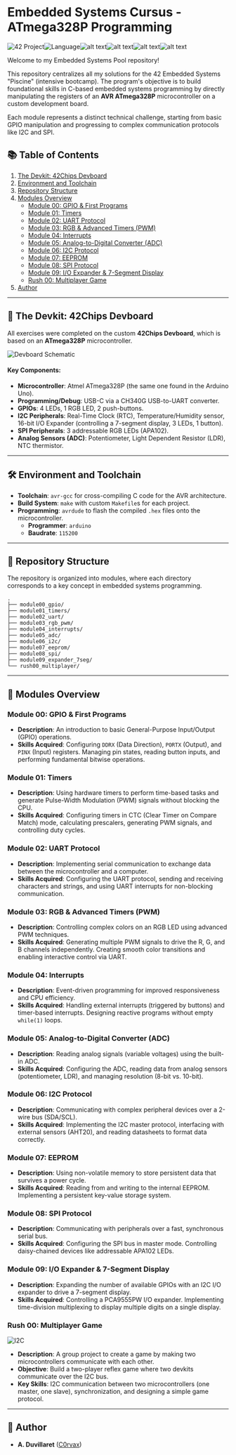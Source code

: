 # Embedded Systems Cursus - ATmega328P Programming

![42 Project](https://img.shields.io/badge/42%20Project-Piscine_Embedded-blue)![Language](https://img.shields.io/badge/Language-C-informational)![alt text](https://img.shields.io/badge/Toolchain-AVR--GCC-orange?style=for-the-badge)![alt text](https://img.shields.io/badge/UART-1284C4?style=for-the-badge)![alt text](https://img.shields.io/badge/SPI-E27233?style=for-the-badge)![alt text](https://img.shields.io/badge/I2C-8A2BE2?style=for-the-badge)

Welcome to my Embedded Systems Pool repository!

This repository centralizes all my solutions for the 42 Embedded Systems "Piscine" (intensive bootcamp). The program's objective is to build foundational skills in C-based embedded systems programming by directly manipulating the registers of an **AVR ATmega328P** microcontroller on a custom development board.

Each module represents a distinct technical challenge, starting from basic GPIO manipulation and progressing to complex communication protocols like I2C and SPI.

## 📚 Table of Contents

1.  [The Devkit: 42Chips Devboard](#-the-devkit-42chips-devboard)
2.  [Environment and Toolchain](#-environment-and-toolchain)
3.  [Repository Structure](#-repository-structure)
4.  [Modules Overview](#-modules-overview)
    - [Module 00: GPIO & First Programs](#module-00--gpio--first-programs)
    - [Module 01: Timers](#module-01--timers)
    - [Module 02: UART Protocol](#module-02--uart-protocol)
    - [Module 03: RGB & Advanced Timers (PWM)](#module-03--rgb--advanced-timers-pwm)
    - [Module 04: Interrupts](#module-04--interrupts)
    - [Module 05: Analog-to-Digital Converter (ADC)](#module-05--analog-to-digital-converter-adc)
    - [Module 06: I2C Protocol](#module-06--i2c-protocol)
    - [Module 07: EEPROM](#module-07--eeprom)
    - [Module 08: SPI Protocol](#module-08--spi-protocol)
    - [Module 09: I/O Expander & 7-Segment Display](#module-09--io-expander--7-segment-display)
    - [Rush 00: Multiplayer Game](#rush-00--multiplayer-game)
5.  [Author](#-author)

---

## 🔌 The Devkit: 42Chips Devboard

All exercises were completed on the custom **42Chips Devboard**, which is based on an **ATmega328P** microcontroller.

![Devboard Schematic](https://github.com/C0rvax/embeded/blob/main/elec42_pool.jpg?raw=true)

#### Key Components:
*   **Microcontroller**: Atmel ATmega328P (the same one found in the Arduino Uno).
*   **Programming/Debug**: USB-C via a CH340G USB-to-UART converter.
*   **GPIOs**: 4 LEDs, 1 RGB LED, 2 push-buttons.
*   **I2C Peripherals**: Real-Time Clock (RTC), Temperature/Humidity sensor, 16-bit I/O Expander (controlling a 7-segment display, 3 LEDs, 1 button).
*   **SPI Peripherals**: 3 addressable RGB LEDs (APA102).
*   **Analog Sensors (ADC)**: Potentiometer, Light Dependent Resistor (LDR), NTC thermistor.

---

## 🛠️ Environment and Toolchain

*   **Toolchain**: `avr-gcc` for cross-compiling C code for the AVR architecture.
*   **Build System**: `make` with custom `Makefile`s for each project.
*   **Programming**: `avrdude` to flash the compiled `.hex` files onto the microcontroller.
    *   **Programmer**: `arduino`
    *   **Baudrate**: `115200`

---

## 📁 Repository Structure

The repository is organized into modules, where each directory corresponds to a key concept in embedded systems programming.

```
.
├── module00_gpio/
├── module01_timers/
├── module02_uart/
├── module03_rgb_pwm/
├── module04_interrupts/
├── module05_adc/
├── module06_i2c/
├── module07_eeprom/
├── module08_spi/
├── module09_expander_7seg/
└── rush00_multiplayer/
```

---

## 📖 Modules Overview

### Module 00: GPIO & First Programs
*   **Description**: An introduction to basic General-Purpose Input/Output (GPIO) operations.
*   **Skills Acquired**: Configuring `DDRX` (Data Direction), `PORTX` (Output), and `PINX` (Input) registers. Managing pin states, reading button inputs, and performing fundamental bitwise operations.

### Module 01: Timers
*   **Description**: Using hardware timers to perform time-based tasks and generate Pulse-Width Modulation (PWM) signals without blocking the CPU.
*   **Skills Acquired**: Configuring timers in CTC (Clear Timer on Compare Match) mode, calculating prescalers, generating PWM signals, and controlling duty cycles.

### Module 02: UART Protocol
*   **Description**: Implementing serial communication to exchange data between the microcontroller and a computer.
*   **Skills Acquired**: Configuring the UART protocol, sending and receiving characters and strings, and using UART interrupts for non-blocking communication.

### Module 03: RGB & Advanced Timers (PWM)
*   **Description**: Controlling complex colors on an RGB LED using advanced PWM techniques.
*   **Skills Acquired**: Generating multiple PWM signals to drive the R, G, and B channels independently. Creating smooth color transitions and enabling interactive control via UART.

### Module 04: Interrupts
*   **Description**: Event-driven programming for improved responsiveness and CPU efficiency.
*   **Skills Acquired**: Handling external interrupts (triggered by buttons) and timer-based interrupts. Designing reactive programs without empty `while(1)` loops.

### Module 05: Analog-to-Digital Converter (ADC)
*   **Description**: Reading analog signals (variable voltages) using the built-in ADC.
*   **Skills Acquired**: Configuring the ADC, reading data from analog sensors (potentiometer, LDR), and managing resolution (8-bit vs. 10-bit).

### Module 06: I2C Protocol
*   **Description**: Communicating with complex peripheral devices over a 2-wire bus (SDA/SCL).
*   **Skills Acquired**: Implementing the I2C master protocol, interfacing with external sensors (AHT20), and reading datasheets to format data correctly.

### Module 07: EEPROM
*   **Description**: Using non-volatile memory to store persistent data that survives a power cycle.
*   **Skills Acquired**: Reading from and writing to the internal EEPROM. Implementing a persistent key-value storage system.

### Module 08: SPI Protocol
*   **Description**: Communicating with peripherals over a fast, synchronous serial bus.
*   **Skills Acquired**: Configuring the SPI bus in master mode. Controlling daisy-chained devices like addressable APA102 LEDs.

### Module 09: I/O Expander & 7-Segment Display
*   **Description**: Expanding the number of available GPIOs with an I2C I/O expander to drive a 7-segment display.
*   **Skills Acquired**: Controlling a PCA9555PW I/O expander. Implementing time-division multiplexing to display multiple digits on a single display.

### Rush 00: Multiplayer Game
![I2C](https://img.shields.io/badge/Tech-I2C_Multi--Master-blueviolet.svg?style=for-the-badge)
*   **Description**: A group project to create a game by making two microcontrollers communicate with each other.
*   **Objective**: Build a two-player reflex game where two devkits communicate over the I2C bus.
*   **Key Skills**: I2C communication between two microcontrollers (one master, one slave), synchronization, and designing a simple game protocol.

---

## 👤 Author

*   **A. Duvillaret** ([C0rvax](https://github.com/C0rvax))
